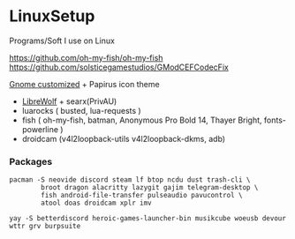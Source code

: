 # LinuxSetup
Programs/Soft I use on Linux

https://github.com/oh-my-fish/oh-my-fish
https://github.com/solsticegamestudios/GModCEFCodecFix

[Gnome customized](https://www.youtube.com/watch?v=zOUTasMuZl4) + Papirus icon theme
* [LibreWolf](https://www.youtube.com/watch?v=dwZpjKH8nbo) + searx(PrivAU)
* luarocks ( busted, lua-requests )
* fish ( oh-my-fish, batman, Anonymous Pro Bold 14, Thayer Bright, fonts-powerline )
* droidcam (v4l2loopback-utils v4l2loopback-dkms, adb)

### Packages
```
pacman -S neovide discord steam lf btop ncdu dust trash-cli \
        broot dragon alacritty lazygit gajim telegram-desktop \
        fish android-file-transfer pulseaudio pavucontrol \
        atool doas droidcam xplr imv
```

```
yay -S betterdiscord heroic-games-launcher-bin musikcube woeusb devour wttr grv burpsuite
```
